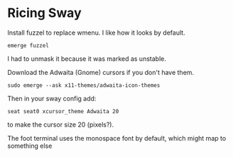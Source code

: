 # Ricing Sway

Install fuzzel to replace wmenu. I like how it looks by default.

```
emerge fuzzel
```

I had to unmask it because it was marked as unstable.

Download the Adwaita (Gnome) cursors if you don't have them.

```
sudo emerge --ask x11-themes/adwaita-icon-themes
```

Then in your sway config add:

```
seat seat0 xcursor_theme Adwaita 20
```

to make the cursor size 20 (pixels?).

The foot terminal uses the monospace font by default, which might map to something else 
